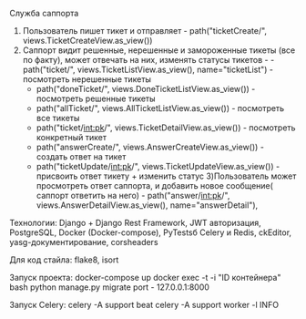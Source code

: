 Cлужба саппорта 
1) Пользователь пишет тикет и отправляет - path("ticketCreate/", views.TicketCreateView.as_view())
2) Саппорт видит решенные, нерешенные и замороженные тикеты (все по факту), может отвечать на них, изменять статусы тикетов - 
    -path("ticket/", views.TicketListView.as_view(), name="ticketList") - посмотреть нерешенные тикеты
    - path("doneTicket/", views.DoneTicketListView.as_view()) - посмотреть решенные тикеты
    - path("allTicket/", views.AllTicketListView.as_view()) - посмотреть все тикеты
    - path("ticket/<int:pk>/", views.TicketDetailView.as_view()) - посмотреть конкретный тикет
    - path("answerCreate/", views.AnswerCreateView.as_view()) - создать ответ на тикет
    - path("ticketUpdate/<int:pk>/", views.TicketUpdateView.as_view()) - присвоить ответ тикету + изменить статус
3)Пользователь может просмотреть ответ саппорта, и добавить новое сообщение( саппорт ответить на него) - path("answer/<int:pk>/", views.AnswerDetailView.as_view(), name="answerDetail"),

Технологии:
Django + Django Rest Framework, JWT авторизация, PostgreSQL, Docker (Docker-compose), PyTestsб Celery и Redis, ckEditor, yasg-документирование, corsheaders

Для код стайла: 
flake8, isort



Запуск проекта:
docker-compose up
docker exec -t -i "ID контейнера" bash
python manage.py migrate
port - 127.0.0.1:8000


Запуск Celery: 
celery -A support beat
celery -A support worker -l INFO
